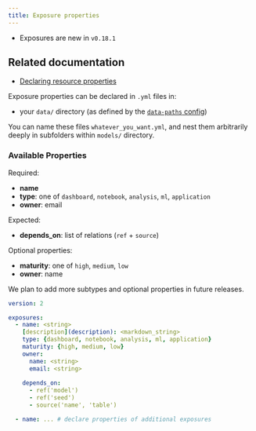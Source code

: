 ```yaml
---
title: Exposure properties
---
```


<Changelog>

* Exposures are new in `v0.18.1`

</Changelog>

## Related documentation
- [Declaring resource properties](declaring-properties)

Exposure properties can be declared in `.yml` files in:
- your `data/` directory (as defined by the [`data-paths` config](data-paths))

You can name these files `whatever_you_want.yml`, and nest them arbitrarily deeply in subfolders within `models/` directory.

### Available Properties

Required:
- **name**
- **type**: one of `dashboard`, `notebook`, `analysis`, `ml`, `application`
- **owner**: email

Expected:
- **depends_on**: list of relations (`ref` + `source`)

Optional properties:
- **maturity**: one of `high`, `medium`, `low`
- **owner**: name

We plan to add more subtypes and optional properties in future releases.

<File name='data/<filename>.yml'>

```yml
version: 2

exposures:
  - name: <string>
    [description](description): <markdown_string>
    type: {dashboard, notebook, analysis, ml, application}
    maturity: {high, medium, low}
    owner:
      name: <string>
      email: <string>
    
    depends_on:
      - ref('model')
      - ref('seed')
      - source('name', 'table')

  - name: ... # declare properties of additional exposures
```
</File>
